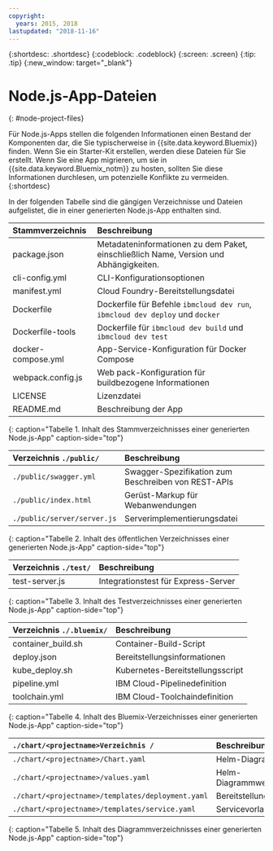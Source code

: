 ```yaml
---
copyright:
  years: 2015, 2018
lastupdated: "2018-11-16"
---
```


{:shortdesc: .shortdesc}
{:codeblock: .codeblock}
{:screen: .screen}
{:tip: .tip}
{:new_window: target="_blank"}

# Node.js-App-Dateien
{: #node-project-files}

Für Node.js-Apps stellen die folgenden Informationen einen Bestand der Komponenten dar, die Sie typischerweise in {{site.data.keyword.Bluemix}} finden. Wenn Sie ein Starter-Kit erstellen, werden diese Dateien für Sie erstellt. Wenn Sie eine App migrieren, um sie in {{site.data.keyword.Bluemix_notm}} zu hosten, sollten Sie diese Informationen durchlesen, um potenzielle Konflikte zu vermeiden. 
{:shortdesc}

In der folgenden Tabelle sind die gängigen Verzeichnisse und Dateien aufgelistet, die in einer generierten Node.js-App enthalten sind.

| Stammverzeichnis                                     | Beschreibung                       |
|:------------------------------------------------|:------------------------------------------|
|package.json | Metadateninformationen zu dem Paket, einschließlich Name, Version und Abhängigkeiten. |
|cli-config.yml | CLI-Konfigurationsoptionen |
|manifest.yml | Cloud Foundry-Bereitstellungsdatei |
|Dockerfile | Dockerfile für Befehle `ibmcloud dev run`, `ibmcloud dev deploy` und `docker` |
|Dockerfile-tools | Dockerfile für `ibmcloud dev build` und `ibmcloud dev test` |
|docker-compose.yml | App-Service-Konfiguration für Docker Compose |
|webpack.config.js | Web pack-Konfiguration für buildbezogene Informationen |
| LICENSE | Lizenzdatei |
|README.md | Beschreibung der App |
{: caption="Tabelle 1. Inhalt des Stammverzeichnisses einer generierten Node.js-App" caption-side="top"}

| Verzeichnis `./public/` | Beschreibung |
|:------------------------------------------------|:------------------------------------------|
| `./public/swagger.yml` | Swagger-Spezifikation zum Beschreiben von REST-APIs |
| `./public/index.html` | Gerüst-Markup für Webanwendungen |
|`./public/server/server.js` | Serverimplementierungsdatei |
{: caption="Tabelle 2. Inhalt des öffentlichen Verzeichnisses einer generierten Node.js-App" caption-side="top"}

| Verzeichnis `./test/` | Beschreibung |
|:------------------------------------------------|:------------------------------------------|
| test-server.js | Integrationstest für Express-Server |
{: caption="Tabelle 3. Inhalt des Testverzeichnisses einer generierten Node.js-App" caption-side="top"}

| Verzeichnis `./.bluemix/` | Beschreibung |
|:------------------------------------------------|:------------------------------------------|
| container_build.sh | Container-Build-Script |
| deploy.json | Bereitstellungsinformationen |
| kube_deploy.sh | Kubernetes-Bereitstellungsscript |
| pipeline.yml | IBM Cloud-Pipelinedefinition |
| toolchain.yml | IBM Cloud-Toolchaindefinition |
{: caption="Tabelle 4. Inhalt des Bluemix-Verzeichnisses einer generierten Node.js-App" caption-side="top"}

| `./chart/<projectname>Verzeichnis /` | Beschreibung |
|:------------------------------------------------|:------------------------------------------|
| `./chart/<projectname>/Chart.yaml` | Helm-Diagramm |
| `./chart/<projectname>/values.yaml` | Helm-Diagrammwerte |
| `./chart/<projectname>/templates/deployment.yaml` | Bereitstellungsvorlage |
| `./chart/<projectname>/templates/service.yaml` | Servicevorlage |
{: caption="Tabelle 5. Inhalt des Diagrammverzeichnisses einer generierten Node.js-App" caption-side="top"}

